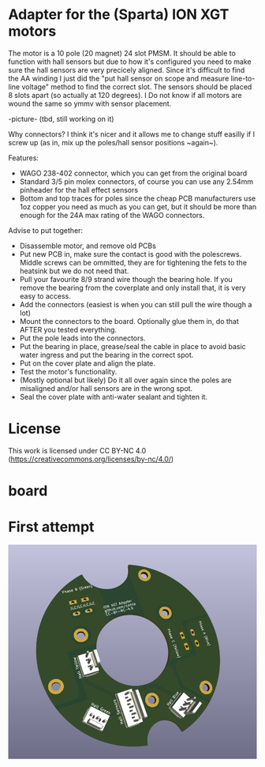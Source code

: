 # Adapter for the (Sparta) ION XGT motors

The motor is a 10 pole (20 magnet) 24 slot PMSM. It should be able to function with hall sensors but due to how it's configured you need to make sure the hall sensors are very precicely aligned.
Since it's difficult to find the AA winding I just did the "put hall sensor on scope and measure line-to-line voltage" method to find the correct slot. The sensors should be placed 8 slots apart (so actually at 120 degrees). I Do not know if all motors are wound the same so ymmv with sensor placement.

-picture- (tbd, still working on it)

Why connectors? I think it's nicer and it allows me to change stuff easilly if I screw up (as in, mix up the poles/hall sensor positions ~again~).

Features:
* WAGO 238-402 connector, which you can get from the original board
* Standard 3/5 pin molex connectors, of course you can use any 2.54mm pinheader for the hall effect sensors
* Bottom and top traces for poles since the cheap PCB manufacturers use 1oz copper you need as much as you can get, but it should be more than enough for the 24A max rating of the WAGO connectors.


Advise to put together:

* Disassemble motor, and remove old PCBs
* Put new PCB in, make sure the contact is good with the polescrews. Middle screws can be ommitted, they are for tightening the fets to the heatsink but we do not need that.
* Pull your favourite 8/9 strand wire though the bearing hole. If you remove the bearing from the coverplate and only install that, it is very easy to access.
* Add the connectors (easiest is when you can still pull the wire though a lot)
* Mount the connectors to the board. Optionally glue them in, do that AFTER you tested everything.
* Put the pole leads into the connectors.
* Put the bearing in place, grease/seal the cable in place to avoid basic water ingress and put the bearing in the correct spot.
* Put on the cover plate and align the plate.
* Test the motor's functionality.
* (Mostly optional but likely) Do it all over again since the poles are misaligned and/or hall sensors are in the wrong spot.
* Seal the cover plate with anti-water sealant and tighten it.

# License

This work is licensed under CC BY-NC 4.0 (https://creativecommons.org/licenses/by-nc/4.0/)

# board

# First attempt
![3d](3d.png)